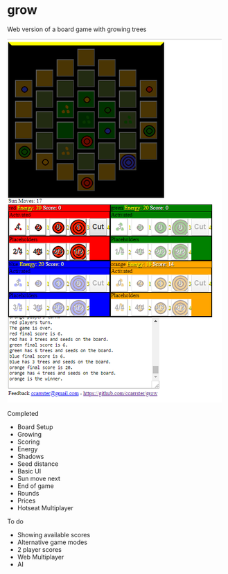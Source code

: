 # grow
Web version of a board game with growing trees

![GitHub Logo](/buttonhex.png)

Completed
* Board Setup
* Growing
* Scoring
* Energy
* Shadows
* Seed distance
* Basic UI
* Sun move next
* End of game
* Rounds
* Prices
* Hotseat Multiplayer

To do
* Showing available scores
* Alternative game modes
* 2 player scores
* Web Multiplayer
* AI
